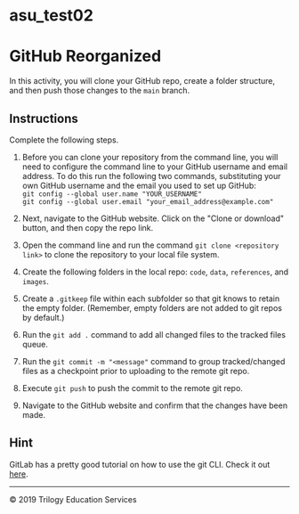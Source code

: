 # asu_test02

# GitHub Reorganized

In this activity, you will clone your GitHub repo, create a folder structure, and then push those changes to the `main` branch.

## Instructions

Complete the following steps.

  1. Before you can clone your repository from the command line, you will need to configure the command line to your GitHub username and email address.  To do this run the following two commands, substituting your own GitHub username and the email you used to set up GitHub:<br>
`git config --global user.name "YOUR_USERNAME"`<br>
`git config --global user.email "your_email_address@example.com"`

  1. Next, navigate to the GitHub website.  Click on the "Clone or download" button, and then copy the repo link.

  1. Open the command line and run the command `git clone <repository link>` to clone the repository to your local file system.

  1. Create the following folders in the local repo: `code`, `data`, `references`, and `images`.

  1. Create a `.gitkeep` file within each subfolder so that git knows to retain the empty folder. (Remember, empty folders are not added to git repos by default.)

  1. Run the `git add .` command to add all changed files to the tracked files queue.

  1. Run the `git commit -m "<message"` command to group tracked/changed files as a checkpoint prior to uploading to the remote git repo.

  1. Execute `git push` to push the commit to the remote git repo.

  1. Navigate to the GitHub website and confirm that the changes have been made.

## Hint

GitLab has a pretty good tutorial on how to use the git CLI. Check it out [here](https://docs.gitlab.com/ee/gitlab-basics/start-using-git.html).

---

© 2019 Trilogy Education Services
